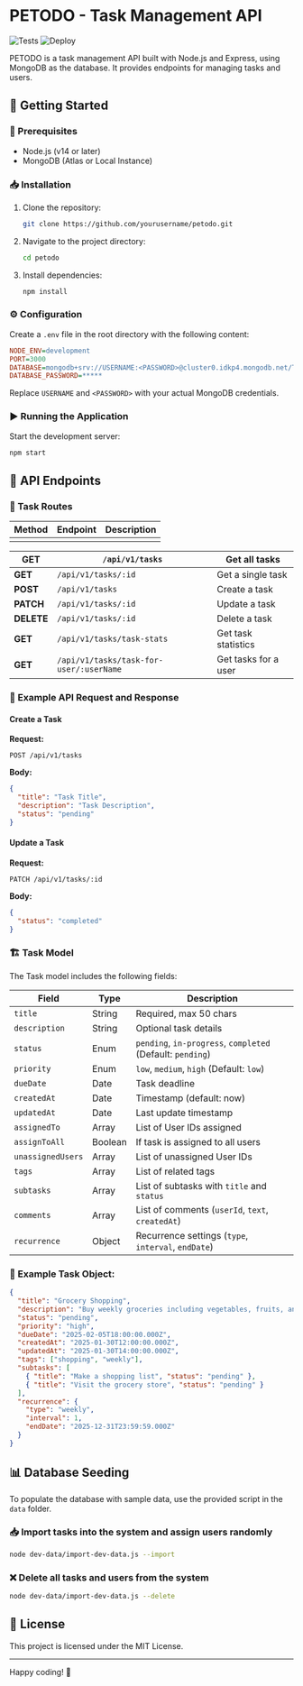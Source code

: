 # PETODO - Task Management API

![Tests](https://github.com/nvakhovska/peTODO/actions/workflows/test.yml/badge.svg)
![Deploy](https://github.com/nvakhovska/peTODO/actions/workflows/test-and-deploy.yml/badge.svg)

PETODO is a task management API built with Node.js and Express, using MongoDB as the database. It provides endpoints for managing tasks and users.

## 🚀 Getting Started

### 📌 Prerequisites

- Node.js (v14 or later)
- MongoDB (Atlas or Local Instance)

### 📥 Installation

1. Clone the repository:
   ```sh
   git clone https://github.com/yourusername/petodo.git
   ```
2. Navigate to the project directory:
   ```sh
   cd petodo
   ```
3. Install dependencies:
   ```sh
   npm install
   ```

### ⚙️ Configuration

Create a `.env` file in the root directory with the following content:

```ini
NODE_ENV=development
PORT=3000
DATABASE=mongodb+srv://USERNAME:<PASSWORD>@cluster0.idkp4.mongodb.net/TODO?retryWrites=true
DATABASE_PASSWORD=*****
```

Replace `USERNAME` and `<PASSWORD>` with your actual MongoDB credentials.

### ▶️ Running the Application

Start the development server:

```sh
npm start
```

## 📡 API Endpoints

### 📝 Task Routes

| Method | Endpoint | Description |
| ------ | -------- | ----------- |
|        |          |             |

| **GET**    | `/api/v1/tasks`                         | Get all tasks        |
| ---------- | --------------------------------------- | -------------------- |
| **GET**    | `/api/v1/tasks/:id`                     | Get a single task    |
| **POST**   | `/api/v1/tasks`                         | Create a task        |
| **PATCH**  | `/api/v1/tasks/:id`                     | Update a task        |
| **DELETE** | `/api/v1/tasks/:id`                     | Delete a task        |
| **GET**    | `/api/v1/tasks/task-stats`              | Get task statistics  |
| **GET**    | `/api/v1/tasks/task-for-user/:userName` | Get tasks for a user |

### 📌 Example API Request and Response

#### Create a Task

**Request:**

```http
POST /api/v1/tasks
```

**Body:**

```json
{
  "title": "Task Title",
  "description": "Task Description",
  "status": "pending"
}
```

#### Update a Task

**Request:**

```http
PATCH /api/v1/tasks/:id
```

**Body:**

```json
{
  "status": "completed"
}
```

### 🏗 Task Model

The Task model includes the following fields:

| Field             | Type    | Description                                                |
| ----------------- | ------- | ---------------------------------------------------------- |
| `title`           | String  | Required, max 50 chars                                     |
| `description`     | String  | Optional task details                                      |
| `status`          | Enum    | `pending`, `in-progress`, `completed` (Default: `pending`) |
| `priority`        | Enum    | `low`, `medium`, `high` (Default: `low`)                   |
| `dueDate`         | Date    | Task deadline                                              |
| `createdAt`       | Date    | Timestamp (default: now)                                   |
| `updatedAt`       | Date    | Last update timestamp                                      |
| `assignedTo`      | Array   | List of User IDs assigned                                  |
| `assignToAll`     | Boolean | If task is assigned to all users                           |
| `unassignedUsers` | Array   | List of unassigned User IDs                                |
| `tags`            | Array   | List of related tags                                       |
| `subtasks`        | Array   | List of subtasks with `title` and `status`                 |
| `comments`        | Array   | List of comments (`userId`, `text`, `createdAt`)           |
| `recurrence`      | Object  | Recurrence settings (`type`, `interval`, `endDate`)        |

### 📝 Example Task Object:

```json
{
  "title": "Grocery Shopping",
  "description": "Buy weekly groceries including vegetables, fruits, and essentials.",
  "status": "pending",
  "priority": "high",
  "dueDate": "2025-02-05T18:00:00.000Z",
  "createdAt": "2025-01-30T12:00:00.000Z",
  "updatedAt": "2025-01-30T14:00:00.000Z",
  "tags": ["shopping", "weekly"],
  "subtasks": [
    { "title": "Make a shopping list", "status": "pending" },
    { "title": "Visit the grocery store", "status": "pending" }
  ],
  "recurrence": {
    "type": "weekly",
    "interval": 1,
    "endDate": "2025-12-31T23:59:59.000Z"
  }
}
```

## 📊 Database Seeding

To populate the database with sample data, use the provided script in the `data` folder.

### 📥 Import tasks into the system and assign users randomly

```sh
node dev-data/import-dev-data.js --import
```

### ❌ Delete all tasks and users from the system

```sh
node dev-data/import-dev-data.js --delete
```

## 📜 License

This project is licensed under the MIT License.

---

Happy coding! 🚀
